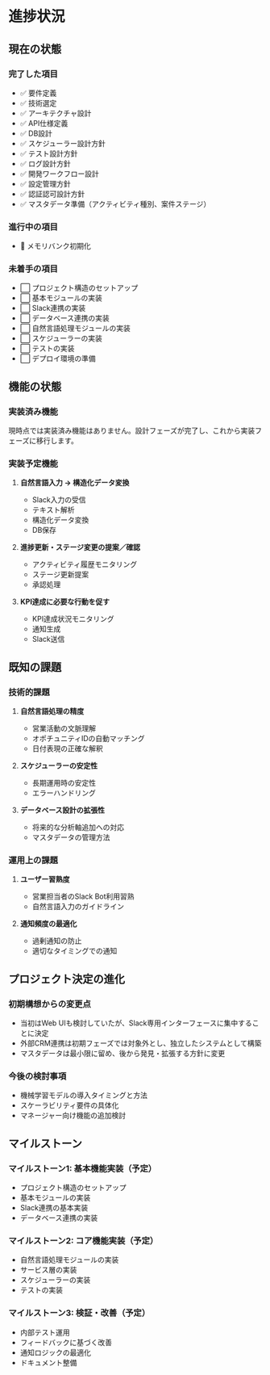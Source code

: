# 進捗状況

## 現在の状態

### 完了した項目
- ✅ 要件定義
- ✅ 技術選定
- ✅ アーキテクチャ設計
- ✅ API仕様定義
- ✅ DB設計
- ✅ スケジューラー設計方針
- ✅ テスト設計方針
- ✅ ログ設計方針
- ✅ 開発ワークフロー設計
- ✅ 設定管理方針
- ✅ 認証認可設計方針
- ✅ マスタデータ準備（アクティビティ種別、案件ステージ）

### 進行中の項目
- 🔄 メモリバンク初期化

### 未着手の項目
- ⬜ プロジェクト構造のセットアップ
- ⬜ 基本モジュールの実装
- ⬜ Slack連携の実装
- ⬜ データベース連携の実装
- ⬜ 自然言語処理モジュールの実装
- ⬜ スケジューラーの実装
- ⬜ テストの実装
- ⬜ デプロイ環境の準備

## 機能の状態

### 実装済み機能
現時点では実装済み機能はありません。設計フェーズが完了し、これから実装フェーズに移行します。

### 実装予定機能
1. **自然言語入力 → 構造化データ変換**
   - Slack入力の受信
   - テキスト解析
   - 構造化データ変換
   - DB保存

2. **進捗更新・ステージ変更の提案／確認**
   - アクティビティ履歴モニタリング
   - ステージ更新提案
   - 承認処理

3. **KPI達成に必要な行動を促す**
   - KPI達成状況モニタリング
   - 通知生成
   - Slack送信

## 既知の課題

### 技術的課題
1. **自然言語処理の精度**
   - 営業活動の文脈理解
   - オポチュニティIDの自動マッチング
   - 日付表現の正確な解釈

2. **スケジューラーの安定性**
   - 長期運用時の安定性
   - エラーハンドリング

3. **データベース設計の拡張性**
   - 将来的な分析軸追加への対応
   - マスタデータの管理方法

### 運用上の課題
1. **ユーザー習熟度**
   - 営業担当者のSlack Bot利用習熟
   - 自然言語入力のガイドライン

2. **通知頻度の最適化**
   - 過剰通知の防止
   - 適切なタイミングでの通知

## プロジェクト決定の進化

### 初期構想からの変更点
- 当初はWeb UIも検討していたが、Slack専用インターフェースに集中することに決定
- 外部CRM連携は初期フェーズでは対象外とし、独立したシステムとして構築
- マスタデータは最小限に留め、後から発見・拡張する方針に変更

### 今後の検討事項
- 機械学習モデルの導入タイミングと方法
- スケーラビリティ要件の具体化
- マネージャー向け機能の追加検討

## マイルストーン

### マイルストーン1: 基本機能実装（予定）
- プロジェクト構造のセットアップ
- 基本モジュールの実装
- Slack連携の基本実装
- データベース連携の実装

### マイルストーン2: コア機能実装（予定）
- 自然言語処理モジュールの実装
- サービス層の実装
- スケジューラーの実装
- テストの実装

### マイルストーン3: 検証・改善（予定）
- 内部テスト運用
- フィードバックに基づく改善
- 通知ロジックの最適化
- ドキュメント整備
